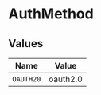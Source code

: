 # AuthMethod


## Values

| Name      | Value     |
| --------- | --------- |
| `OAUTH20` | oauth2.0  |